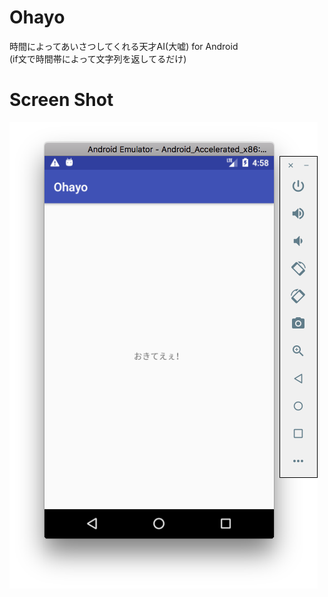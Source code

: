 # Ohayo
時間によってあいさつしてくれる天才AI(大嘘) for Android  
(if文で時間帯によって文字列を返してるだけ)

# Screen Shot
![top-page](https://raw.githubusercontent.com/ichgw/Ohayo/images/image01.png)
